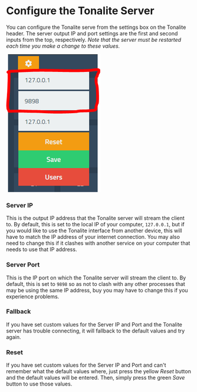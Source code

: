 # Configure the Tonalite Server

You can configure the Tonalite serve from the settings box on the Tonalite header. The server output IP and port settings are the first and second inputs from the top, respectively. *Note that the server must be restarted each time you make a change to these values.*

![Tonalite server IP and port configuration](../images/server_ip.png)

### Server IP

This is the output IP address that the Tonalite server will stream the client to. By default, this is set to the local IP of your computer, `127.0.0.1`, but if you would like to use the Tonalite interface from another device, this will have to match the IP address of your internet connection. You may also need to change this if it clashes with another service on your computer that needs to use that IP address.

### Server Port

This is the IP port on which the Tonalite server will stream the client to. By default, this is set to `9898` so as not to clash with any other processes that may be using the same IP address, buy you may have to change this if you experience problems.

### Fallback

If you have set custom values for the Server IP and Port and the Tonalite server has trouble connecting, it will fallback to the default values and try again.

### Reset

If you have set custom values for the Server IP and Port and can't remember what the default values where, just press the yellow *Reset* button and the default values will be entered. Then, simply press the green *Save* button to use those values.
